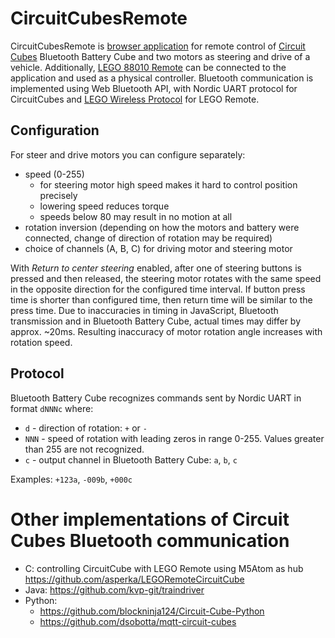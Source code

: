 # CircuitCubesRemote

CircuitCubesRemote is [browser application](https://repkovsky.github.io/CircuitCubesRemote) for remote control of [Circuit Cubes](https://circuitcubes.com) Bluetooth Battery Cube and two motors as steering and drive of a vehicle. Additionally, [LEGO 88010 Remote](https://www.lego.com/pl-pl/product/remote-control-88010) can be connected to the application and used as a physical controller. Bluetooth communication is implemented using Web Bluetooth API, with Nordic UART protocol for CircuitCubes and [LEGO Wireless Protocol](https://lego.github.io/lego-ble-wireless-protocol-docs) for LEGO Remote. 

## Configuration

For steer and drive motors you can configure separately:
* speed (0-255)
    * for steering motor high speed makes it hard to control position precisely
    * lowering speed reduces torque
    * speeds below 80 may result in no motion at all
* rotation inversion (depending on how the motors and battery were connected, change of direction of rotation may be required)
* choice of channels (A, B, C) for driving motor and steering motor

With _Return to center steering_ enabled, after one of steering buttons is pressed and then released, the steering motor rotates with the same speed in the opposite direction for the configured time interval. If button press time is shorter than configured time, then return time will be similar to the press time. Due to inaccuracies in timing in JavaScript, Bluetooth transmission and in Bluetooth Battery Cube, actual times may differ by approx. ~20ms. Resulting inaccuracy of motor rotation angle increases with rotation speed.

## Protocol

Bluetooth Battery Cube recognizes commands sent by Nordic UART in format `dNNNc` where:
* `d` - direction of rotation: `+` or `-`
* `NNN` - speed of rotation with leading zeros in range 0-255. Values greater than 255 are not recognized.
* `c` - output channel in Bluetooth Battery Cube: `a`, `b`, `c`

Examples: `+123a`, `-009b`, `+000c` 


# Other implementations of Circuit Cubes Bluetooth communication 

* C: controlling CircuitCube with LEGO Remote using M5Atom as hub https://github.com/asperka/LEGORemoteCircuitCube
* Java: https://github.com/kvp-git/traindriver
* Python: 
    * https://github.com/blockninja124/Circuit-Cube-Python
    * https://github.com/dsobotta/mqtt-circuit-cubes